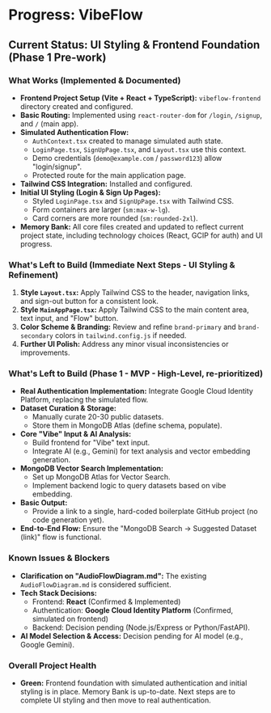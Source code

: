 # Progress: VibeFlow

## Current Status: UI Styling & Frontend Foundation (Phase 1 Pre-work)

### What Works (Implemented & Documented)
*   **Frontend Project Setup (Vite + React + TypeScript):** `vibeflow-frontend` directory created and configured.
*   **Basic Routing:** Implemented using `react-router-dom` for `/login`, `/signup`, and `/` (main app).
*   **Simulated Authentication Flow:**
    *   `AuthContext.tsx` created to manage simulated auth state.
    *   `LoginPage.tsx`, `SignUpPage.tsx`, and `Layout.tsx` use this context.
    *   Demo credentials (`demo@example.com` / `password123`) allow "login/signup".
    *   Protected route for the main application page.
*   **Tailwind CSS Integration:** Installed and configured.
*   **Initial UI Styling (Login & Sign Up Pages):**
    *   Styled `LoginPage.tsx` and `SignUpPage.tsx` with Tailwind CSS.
    *   Form containers are larger (`sm:max-w-lg`).
    *   Card corners are more rounded (`sm:rounded-2xl`).
*   **Memory Bank:** All core files created and updated to reflect current project state, including technology choices (React, GCIP for auth) and UI progress.

### What's Left to Build (Immediate Next Steps - UI Styling & Refinement)
1.  **Style `Layout.tsx`:** Apply Tailwind CSS to the header, navigation links, and sign-out button for a consistent look.
2.  **Style `MainAppPage.tsx`:** Apply Tailwind CSS to the main content area, text input, and "Flow" button.
3.  **Color Scheme & Branding:** Review and refine `brand-primary` and `brand-secondary` colors in `tailwind.config.js` if needed.
4.  **Further UI Polish:** Address any minor visual inconsistencies or improvements.

### What's Left to Build (Phase 1 - MVP - High-Level, re-prioritized)
*   **Real Authentication Implementation:** Integrate Google Cloud Identity Platform, replacing the simulated flow.
*   **Dataset Curation & Storage:**
    *   Manually curate 20-30 public datasets.
    *   Store them in MongoDB Atlas (define schema, populate).
*   **Core "Vibe" Input & AI Analysis:**
    *   Build frontend for "Vibe" text input.
    *   Integrate AI (e.g., Gemini) for text analysis and vector embedding generation.
*   **MongoDB Vector Search Implementation:**
    *   Set up MongoDB Atlas for Vector Search.
    *   Implement backend logic to query datasets based on vibe embedding.
*   **Basic Output:**
    *   Provide a link to a single, hard-coded boilerplate GitHub project (no code generation yet).
*   **End-to-End Flow:** Ensure the "MongoDB Search -> Suggested Dataset (link)" flow is functional.

### Known Issues & Blockers
*   **Clarification on "AudioFlowDiagram.md":** The existing `AudioFlowDiagram.md` is considered sufficient.
*   **Tech Stack Decisions:**
    *   Frontend: **React** (Confirmed & Implemented)
    *   Authentication: **Google Cloud Identity Platform** (Confirmed, simulated on frontend)
    *   Backend: Decision pending (Node.js/Express or Python/FastAPI).
*   **AI Model Selection & Access:** Decision pending for AI model (e.g., Google Gemini).

### Overall Project Health
*   **Green:** Frontend foundation with simulated authentication and initial styling is in place. Memory Bank is up-to-date. Next steps are to complete UI styling and then move to real authentication.
